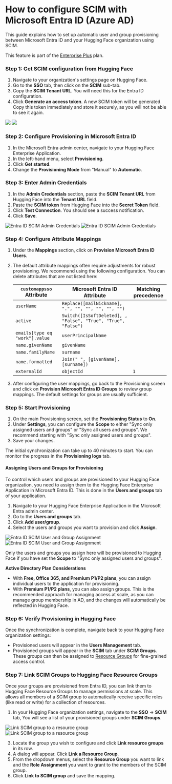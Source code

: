# How to configure SCIM with Microsoft Entra ID (Azure AD)

This guide explains how to set up automatic user and group provisioning between Microsoft Entra ID and your Hugging Face organization using SCIM.

<Tip warning={true}>
This feature is part of the <a href="https://huggingface.co/contact/sales?from=enterprise" target="_blank">Enterprise Plus</a> plan.
</Tip>

### Step 1: Get SCIM configuration from Hugging Face

1.  Navigate to your organization's settings page on Hugging Face.
2.  Go to the **SSO** tab, then click on the **SCIM** sub-tab.
3.  Copy the **SCIM Tenant URL**. You will need this for the Entra ID configuration.
4.  Click **Generate an access token**. A new SCIM token will be generated. Copy this token immediately and store it securely, as you will not be able to see it again.

<div class="flex justify-center">
    <img class="block dark:hidden" src="https://huggingface.co/datasets/huggingface/documentation-images/resolve/main/hub/sso/scim-settings.png"/>
    <img class="hidden dark:block" src="https://huggingface.co/datasets/huggingface/documentation-images/resolve/main/hub/sso/scim-settings-dark.png"/>
</div>

### Step 2: Configure Provisioning in Microsoft Entra ID

1.  In the Microsoft Entra admin center, navigate to your Hugging Face Enterprise Application.
2.  In the left-hand menu, select **Provisioning**.
3.  Click **Get started**.
4.  Change the **Provisioning Mode** from "Manual" to **Automatic**.

### Step 3: Enter Admin Credentials

1.  In the **Admin Credentials** section, paste the **SCIM Tenant URL** from Hugging Face into the **Tenant URL** field.
2.  Paste the **SCIM token** from Hugging Face into the **Secret Token** field.
3.  Click **Test Connection**. You should see a success notification.
4.  Click **Save**.

<div class="flex justify-center">
    <img class="block dark:hidden" src="https://huggingface.co/datasets/huggingface/documentation-images/resolve/main/hub/sso/scim-entra-creds.png" alt="Entra ID SCIM Admin Credentials"/>
    <img class="hidden dark:block" src="https://huggingface.co/datasets/huggingface/documentation-images/resolve/main/hub/sso/scim-entra-creds-dark.png" alt="Entra ID SCIM Admin Credentials"/>
</div>

### Step 4: Configure Attribute Mappings

1.  Under the **Mappings** section, click on **Provision Microsoft Entra ID Users**.
2.  The default attribute mappings often require adjustments for robust provisioning. We recommend using the following configuration. You can delete attributes that are not listed here:

    | `customappsso` Attribute | Microsoft Entra ID Attribute | Matching precedence |
    |---|---|---|
    | `userName` | `Replace([mailNickname], ".", "", "", "", "", "")` | |
    | `active` | `Switch([IsSoftDeleted], , "False", "True", "True", "False")` | |
    | `emails[type eq "work"].value` | `userPrincipalName` | |
    | `name.givenName` | `givenName` | |
    | `name.familyName` | `surname` | |
    | `name.formatted` | `Join(" ", [givenName], [surname])` | |
    | `externalId` | `objectId` | `1` |

3.  After configuring the user mappings, go back to the Provisioning screen and click on **Provision Microsoft Entra ID Groups** to review group mappings. The default settings for groups are usually sufficient.

### Step 5: Start Provisioning

1.  On the main Provisioning screen, set the **Provisioning Status** to **On**.
2.  Under **Settings**, you can configure the **Scope** to either "Sync only assigned users and groups" or "Sync all users and groups". We recommend starting with "Sync only assigned users and groups".
3.  Save your changes.

The initial synchronization can take up to 40 minutes to start. You can monitor the progress in the **Provisioning logs** tab.

#### Assigning Users and Groups for Provisioning

To control which users and groups are provisioned to your Hugging Face organization, you need to assign them to the Hugging Face Enterprise Application in Microsoft Entra ID. This is done in the **Users and groups** tab of your application.

1.  Navigate to your Hugging Face Enterprise Application in the Microsoft Entra admin center.
2.  Go to the **Users and groups** tab.
3.  Click **Add user/group**.
4.  Select the users and groups you want to provision and click **Assign**.

<div class="flex justify-center">
    <img class="block dark:hidden" src="https://huggingface.co/datasets/huggingface/documentation-images/resolve/main/hub/sso/scim-entra-users-groups.png" alt="Entra ID SCIM User and Group Assignment"/>
    <img class="hidden dark:block" src="https://huggingface.co/datasets/huggingface/documentation-images/resolve/main/hub/sso/scim-entra-users-groups-dark.png" alt="Entra ID SCIM User and Group Assignment"/>
</div>

Only the users and groups you assign here will be provisioned to Hugging Face if you have set the **Scope** to "Sync only assigned users and groups".

<Tip>
<p><strong>Active Directory Plan Considerations</strong></p>
<ul>
<li>With <strong>Free, Office 365, and Premium P1/P2 plans</strong>, you can assign individual users to the application for provisioning.</li>
<li>With <strong>Premium P1/P2 plans</strong>, you can also assign groups. This is the recommended approach for managing access at scale, as you can manage group membership in AD, and the changes will automatically be reflected in Hugging Face.</li>
</ul>
</Tip>

### Step 6: Verify Provisioning in Hugging Face

Once the synchronization is complete, navigate back to your Hugging Face organization settings:
-   Provisioned users will appear in the **Users Management** tab.
-   Provisioned groups will appear in the **SCIM** tab under **SCIM Groups**. These groups can then be assigned to [Resource Groups](./security-resource-groups) for fine-grained access control.

### Step 7: Link SCIM Groups to Hugging Face Resource Groups

Once your groups are provisioned from Entra ID, you can link them to Hugging Face Resource Groups to manage permissions at scale. This allows all members of a SCIM group to automatically receive specific roles (like read or write) for a collection of resources.

1.  In your Hugging Face organization settings, navigate to the **SSO** -> **SCIM** tab, You will see a list of your provisioned groups under **SCIM Groups**.

<div class="flex justify-center">
    <img class="block dark:hidden" src="https://huggingface.co/datasets/huggingface/documentation-images/resolve/main/hub/sso/scim-provisioned-group.png" alt="Link SCIM group to a resource group"/>
    <img class="hidden dark:block" src="https://huggingface.co/datasets/huggingface/documentation-images/resolve/main/hub/sso/scim-provisioned-group-dark.png" alt="Link SCIM group to a resource group"/>
</div>

3.  Locate the group you wish to configure and click **Link resource groups** in its row.
4.  A dialog will appear. Click **Link a Resource Group**.
5.  From the dropdown menus, select the **Resource Group** you want to link and the **Role Assignment** you want to grant to the members of the SCIM group.
6.  Click **Link to SCIM group** and save the mapping.


